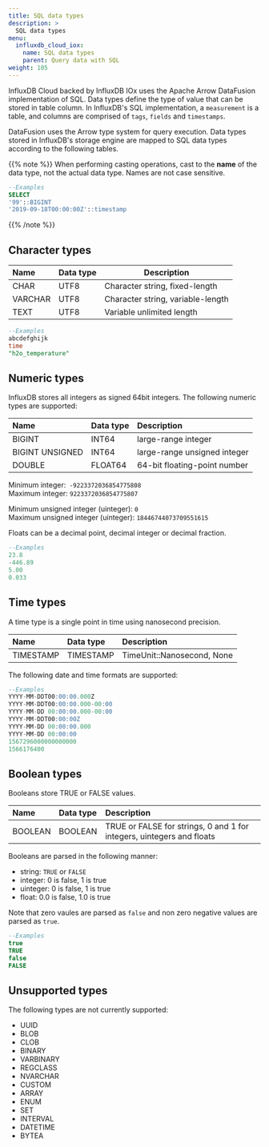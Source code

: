 ```yaml
---
title: SQL data types
description: >
  SQL data types
menu:
  influxdb_cloud_iox:
    name: SQL data types
    parent: Query data with SQL
weight: 105
---
```


InfluxDB Cloud backed by InfluxDB IOx uses the Apache Arrow DataFusion implementation of SQL. Data types define the type of value that can be stored in table column. In InfluxDB's SQL implementation, a `measurement` is a table, and columns are comprised of `tags`, `fields` and `timestamps`. 

DataFusion uses the Arrow type system for query execution. Data types stored in InfluxDB's storage engine are mapped to SQL data types according to the following tables. 

{{% note %}}
When performing casting operations, cast to the **name** of the data type, not the actual data type.  Names are not case sensitive. 

```sql
--Examples
SELECT
'99'::BIGINT
'2019-09-18T00:00:00Z'::timestamp
```
{{% /note %}}

## Character types

| Name    | Data type | Description                       |
| :------ | :-------- | --------------------------------- |
| CHAR    | UTF8      | Character string, fixed-length    |
| VARCHAR | UTF8      | Character string, variable-length |
| TEXT    | UTF8      | Variable unlimited length         |

```sql
--Examples
abcdefghijk
time
"h2o_temperature"
```

## Numeric types

InfluxDB stores all integers as signed 64bit integers. The following numeric types are supported:

| Name            | Data type | Description                  |
| :-------------- | :-------- | :--------------------------- |
| BIGINT          | INT64     | large-range integer          |
| BIGINT UNSIGNED | INT64     | large-range unsigned integer |
| DOUBLE          | FLOAT64   | 64-bit floating-point number |


Minimum integer:` -9223372036854775808`  
Maximum integer: `9223372036854775807`

Minimum unsigned integer (uinteger): `0`  
Maximum unsigned integer (uinteger): `18446744073709551615`  

Floats can be a decimal point, decimal integer or decimal fraction.

```sql
--Examples
23.8
-446.89
5.00
0.033
```

## Time types

A time type is a single point in time using nanosecond precision.  

| Name      | Data type | Description                |
| :-------- | :-------- | :------------------------- |
| TIMESTAMP | TIMESTAMP | TimeUnit::Nanosecond, None |


The following date and time formats are supported:

```sql
--Examples
YYYY-MM-DDT00:00:00.000Z 
YYYY-MM-DDT00:00:00.000-00:00 
YYYY-MM-DD 00:00:00.000-00:00 
YYYY-MM-DDT00:00:00Z
YYYY-MM-DD 00:00:00.000
YYYY-MM-DD 00:00:00
1567296000000000000 
1566176400 
```

## Boolean types

Booleans store TRUE or FALSE values. 

| Name    | Data type | Description                                                           |
| :------ | :-------- | :-------------------------------------------------------------------- |
| BOOLEAN | BOOLEAN   | TRUE or FALSE for strings, 0 and 1 for integers, uintegers and floats |

Booleans are parsed in the following manner:

- string: `TRUE` or `FALSE`
- integer: 0 is false, 1 is true
- uinteger: 0 is false, 1 is true
- float: 0.0 is false, 1.0 is true

Note that zero vaules are parsed as `false` and non zero negative values are parsed as `true`. 

```sql
--Examples
true
TRUE
false
FALSE
```

## Unsupported types

The following types are not currently supported:
- UUID
- BLOB
- CLOB
- BINARY
- VARBINARY
- REGCLASS
- NVARCHAR
- CUSTOM
- ARRAY
- ENUM
- SET
- INTERVAL
- DATETIME
- BYTEA
